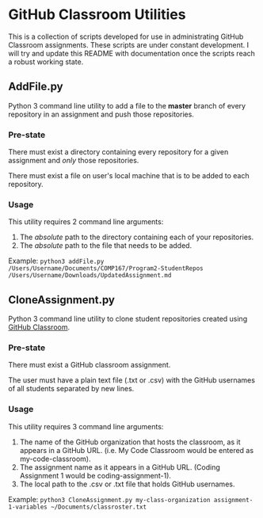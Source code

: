 # GitHub Classroom Utilities

This is a collection of scripts developed for use in administrating GitHub Classroom assignments. These scripts are under constant development. I will try and update this README with documentation once the scripts reach a robust working state.

## AddFile.py

Python 3 command line utility to add a file to the **master** branch of every repository in an assignment and push those repositories.

### Pre-state

There must exist a directory containing every repository for a given assignment and _only_ those repositories.

There must exist a file on user's local machine that is to be added to each repository.

### Usage

This utility requires 2 command line arguments:
1. The _absolute_ path to the directory containing each of your repositories.
2. The _absolute_ path to the file that needs to be added.

Example: `python3 addFile.py /Users/Username/Documents/COMP167/Program2-StudentRepos /Users/Username/Downloads/UpdatedAssignment.md`


## CloneAssignment.py

Python 3 command line utility to clone student repositories created using [GitHub Classroom](https://classroom.github.com).

### Pre-state

There must exist a GitHub classroom assignment.

The user must have a plain text file (.txt or .csv) with the GitHub usernames of all students separated by new lines.

### Usage

This utility requires 3 command line arguments:
1. The name of the GitHub organization that hosts the classroom, as it appears in a GitHub URL. (i.e. My Code Classroom would be entered as my-code-classroom).
2. The assignment name as it appears in a GitHub URL. (Coding Assignment 1 would be coding-assignment-1).
3. The local path to the .csv or .txt file that holds GitHub usernames.

Example: `python3 CloneAssignment.py my-class-organization assignment-1-variables ~/Documents/classroster.txt`
